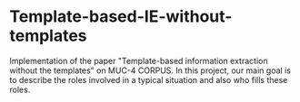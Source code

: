 # Template-based-IE-without-templates
Implementation of the paper "Template-based information extraction without the templates" on MUC-4 CORPUS.
In this project, our main goal is to describe the roles involved in a typical situation and also who fills these roles. 

